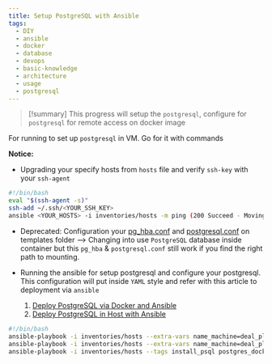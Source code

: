 ```yaml
---
title: Setup PostgreSQL with Ansible
tags:
  - DIY
  - ansible
  - docker
  - database
  - devops
  - basic-knowledge
  - architecture
  - usage
  - postgresql
---
```

>[!summary]
>This progress will setup the `postgresql`, configure for `postgresql` for remote access on docker image

For running to set up `postgresql` in VM. Go for it with commands

**Notice:**

- Upgrading your specify hosts from `hosts` file and verify `ssh-key` with your `ssh-agent`

```bash
#!/bin/bash
eval "$(ssh-agent -s)"
ssh-add ~/.ssh/<YOUR_SSH_KEY>
ansible <YOUR_HOSTS> -i inventories/hosts -m ping (200 Succeed - Moving to next step)
```

- Deprecated: Configuration your [pg_hba.conf](Default%20Host%20Template.md) and [postgresql.conf](Default%20Configuration%20Template.md) on templates folder --> Changing into use `PostgreSQL` database inside container but this `pg_hba` & `postgresql.conf` still work if you find the right path to mounting.
- Running the ansible for setup postgresql and configure your postgresql. This configuration will put inside `YAML` style and refer with this article to deployment via `ansible`

	1. [Deploy PostgreSQL via Docker and Ansible](PostgreSQL%20in%20Docker.md)
	2. [Deploy PostgreSQL in Host with Ansible](PostgreSQL%20in%20VM.md)

```bash
#!/bin/bash
ansible-playbook -i inventories/hosts --extra-vars name_machine=deal_platform --tags update general-tasks.yaml
ansible-playbook -i inventories/hosts --extra-vars name_machine=deal_platform --tags install general-tasks.yaml
ansible-playbook -i inventories/hosts --tags install_psql postgres_docker_tasks.yaml
```